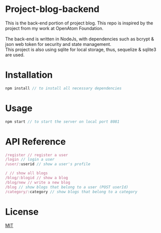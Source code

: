 # Project-blog-backend
This is the back-end portion of project blog. This repo is inspired by the project from my work at OpenAtom Foundation.<br><br>
The back-end is written in NodeJs, with dependencies such as bcrypt & json web token for security and state management.<br>
This project is also using sqlite for local storage, thus, sequelize & sqlite3 are used. 
# Installation
```javascript
npm install // to install all necessary dependencies
```
# Usage
```javascript
npm start // to start the server on local port 8081
```
# API Reference
```javascript
/register // register a user
/login // login a user
/user/:userid // show a user's profile

/ // show all blogs
/blog/:blogid // show a blog
/blog/new // write a new blog
/blog // show blogs that belong to a user (POST userId)
/category/:category // show blogs that belong to a category
```
# License
[MIT](https://choosealicense.com/licenses/mit/)
